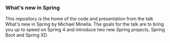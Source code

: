 ### What's new in Spring
This repository is the home of the code and presentation from the talk What's new in Spring by Michael Minella.  The goals for the talk are to bring you up to speed on Spring 4 and introduce two new Spring projects, Spring Boot and Spring XD.

